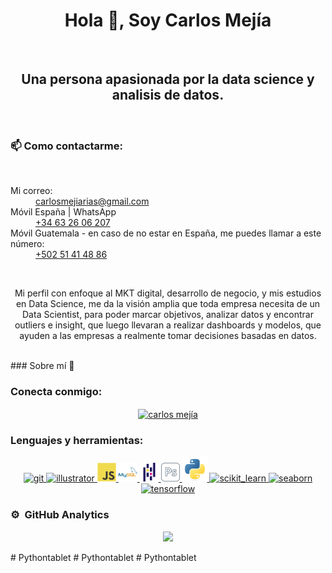 <h1 align="center">Hola 👋, Soy Carlos Mejía</h1><br>


<h2 align="center">Una persona apasionada por la data science y analisis de datos.</h2>
<br>

<h3>📫 Como contactarme:</h3>
<br>
<dl>
  <dt>Mi correo:</dt>
  <dd><a href="mailto:carlosmejiarias@gmail.com">carlosmejiarias@gmail.com</a></dd>
  <dt>Móvil España | WhatsApp</dt>
  <dd><a href="tel:+34632606207">+34 63 26 06 207</a></dd>
  <dt>Móvil Guatemala - en caso de no estar en España, me puedes llamar a este número:</dt>
  <dd><a href="tel:+50251414886">+502 51 41 48 86</a></dd>
</dl>
 <br>
 <p align="center">Mi perfil con enfoque al MKT digital, desarrollo de negocio, y mis estudios en Data Science, me da la visión amplia que toda empresa necesita de un Data Scientist, para poder marcar objetivos, analizar datos y encontrar outliers e insight, que luego llevaran a realizar dashboards y modelos, que ayuden a las empresas a realmente tomar decisiones basadas en datos. </p>
<br>
### Sobre mí 👋

<h3 align="left">Conecta conmigo:</h3>
<p align="center">
<a href="https://www.linkedin.com/in/carlos-f-mejia/" target="blank"><img align="center" src="https://raw.githubusercontent.com/rahuldkjain/github-profile-readme-generator/master/src/images/icons/Social/linked-in-alt.svg" alt="carlos mejía" height="30" width="40" /></a>
</p>

<h3 align="left">Lenguajes y herramientas:</h3>
<p align="center" style="margin: 0px 10px"> 
  <a href="https://git-scm.com/" target="_blank" rel="noreferrer"> <img src="https://www.vectorlogo.zone/logos/git-scm/git-scm-icon.svg" alt="git" width="30" height="30"/> </a> 
  <a href="https://www.adobe.com/in/products/illustrator.html" target="_blank" rel="noreferrer"> <img src="https://www.vectorlogo.zone/logos/adobe_illustrator/adobe_illustrator-icon.svg" alt="illustrator" width="30" height="30"/> </a> 
  <a href="https://developer.mozilla.org/en-US/docs/Web/JavaScript" target="_blank" rel="noreferrer"> <img src="https://raw.githubusercontent.com/devicons/devicon/master/icons/javascript/javascript-original.svg" alt="javascript" width="30" height="30"/> </a>
  <a href="https://www.mysql.com/" target="_blank" rel="noreferrer"> <img src="https://raw.githubusercontent.com/devicons/devicon/master/icons/mysql/mysql-original-wordmark.svg" alt="mysql" width="30" height="30"/> </a>
  <a href="https://pandas.pydata.org/" target="_blank" rel="noreferrer"> <img src="https://raw.githubusercontent.com/devicons/devicon/2ae2a900d2f041da66e950e4d48052658d850630/icons/pandas/pandas-original.svg" alt="pandas" width="30" height="30"/> </a> 
  <a href="https://www.photoshop.com/en" target="_blank" rel="noreferrer"> <img src="https://raw.githubusercontent.com/devicons/devicon/master/icons/photoshop/photoshop-line.svg" alt="photoshop" width="30" height="30"/> </a>
  <a href="https://www.python.org" target="_blank" rel="noreferrer"> <img src="https://raw.githubusercontent.com/devicons/devicon/master/icons/python/python-original.svg" alt="python" width="40" height="40"/> 
  </a> 
  <a href="https://scikit-learn.org/" target="_blank" rel="noreferrer"> <img src="https://upload.wikimedia.org/wikipedia/commons/0/05/Scikit_learn_logo_small.svg" alt="scikit_learn" width="30" height="30"/> </a>
  <a href="https://seaborn.pydata.org/" target="_blank" rel="noreferrer" > <img src="https://seaborn.pydata.org/_images/logo-mark-lightbg.svg" alt="seaborn" width="30" height="30"/> </a>
  <a href="https://www.tensorflow.org" target="_blank" rel="noreferrer" > <img src="https://www.vectorlogo.zone/logos/tensorflow/tensorflow-icon.svg" alt="tensorflow" width="30" height="30"/> </a> 
</p>

### ⚙️ &nbsp;GitHub Analytics

<p align="center">
<a href="https://github.com/Carlos-Mejia-Arias">
  <img height="180em" src="https://github-readme-stats-eight-theta.vercel.app/api/top-langs/?username=Carlos-Mejia-Arias&layout=compact&langs_count=8&theme=algolia"/>
</a>
</p>
# Pythontablet
# Pythontablet
# Pythontablet
